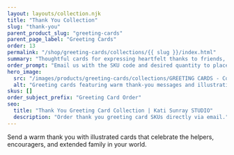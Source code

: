 ```yaml
---
layout: layouts/collection.njk
title: "Thank You Collection"
slug: "thank-you"
parent_product_slug: "greeting-cards"
parent_page_label: "Greeting Cards"
order: 13
permalink: "/shop/greeting-cards/collections/{{ slug }}/index.html"
summary: "Thoughtful cards for expressing heartfelt thanks to friends, family, and community."
order_prompt: "Email us with the SKU code and desired quantity to place your order."
hero_image:
  src: "/images/products/greeting-cards/collections/GREETING CARDS - Collection Thank You.jpg"
  alt: "Greeting cards featuring warm thank-you messages and illustrations."
skus: []
order_subject_prefix: "Greeting Card Order"
seo:
  title: "Thank You Greeting Card Collection | Kati Sunray STUDIO"
  description: "Order thank you greeting card SKUs directly via email."
---
```


Send a warm thank you with illustrated cards that celebrate the helpers, encouragers, and extended family in your world.

